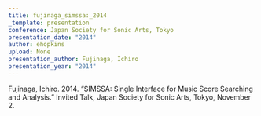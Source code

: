```yaml
---
title: fujinaga_simssa:_2014
_template: presentation
conference: Japan Society for Sonic Arts, Tokyo
presentation_date: "2014"
author: ehopkins
upload: None
presentation_author: Fujinaga, Ichiro
presentation_year: "2014"
---
```

Fujinaga, Ichiro. 2014. “SIMSSA: Single Interface for Music Score Searching and Analysis.” Invited Talk, Japan Society for Sonic Arts, Tokyo, November 2.